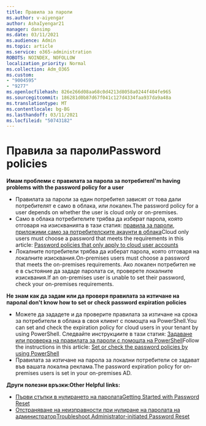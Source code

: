 ```yaml
---
title: Правила за пароли
ms.author: v-aiyengar
author: AshaIyengar21
manager: dansimp
ms.date: 03/11/2021
ms.audience: Admin
ms.topic: article
ms.service: o365-administration
ROBOTS: NOINDEX, NOFOLLOW
localization_priority: Normal
ms.collection: Adm_O365
ms.custom:
- "9004595"
- "9277"
ms.openlocfilehash: 826e266d08aa68c0d4213d8058a0244f404fe965
ms.sourcegitcommit: 186281d0b87d67f041c127d4334faa937da9a48a
ms.translationtype: MT
ms.contentlocale: bg-BG
ms.lasthandoff: 03/11/2021
ms.locfileid: "50743182"
---
```

# <a name="password-policies"></a><span data-ttu-id="11393-102">Правила за пароли</span><span class="sxs-lookup"><span data-stu-id="11393-102">Password policies</span></span>

<span data-ttu-id="11393-103">**Имам проблеми с правилата за парола за потребител**</span><span class="sxs-lookup"><span data-stu-id="11393-103">**I'm having problems with the password policy for a user**</span></span>

- <span data-ttu-id="11393-104">Правилата за пароли за един потребител зависят от това дали потребителят е само в облака, или локален.</span><span class="sxs-lookup"><span data-stu-id="11393-104">The password policy for a user depends on whether the user is cloud only or on-premises.</span></span>
- <span data-ttu-id="11393-105">Само в облака потребителите трябва да изберат парола, която отговаря на изискванията в тази статия: [правила за пароли, приложими само за потребителските акаунти в облака](https://docs.microsoft.com/azure/active-directory/authentication/concept-sspr-policy?WT.mc_id=Portal-Microsoft_Azure_Support#password-policies-that-only-apply-to-cloud-user-accounts)</span><span class="sxs-lookup"><span data-stu-id="11393-105">Cloud only users must choose a password that meets the requirements in this article: [Password policies that only apply to cloud user accounts](https://docs.microsoft.com/azure/active-directory/authentication/concept-sspr-policy?WT.mc_id=Portal-Microsoft_Azure_Support#password-policies-that-only-apply-to-cloud-user-accounts)</span></span>
- <span data-ttu-id="11393-106">Локалните потребители трябва да изберат парола, която отговаря на локалните изисквания.</span><span class="sxs-lookup"><span data-stu-id="11393-106">On-premises users must choose a password that meets the on-premises requirements.</span></span> <span data-ttu-id="11393-107">Ако локален потребител не е в състояние да зададе паролата си, проверете локалните изисквания.</span><span class="sxs-lookup"><span data-stu-id="11393-107">If an on-premises user is unable to set their password, check your on-premises requirements.</span></span>

<span data-ttu-id="11393-108">**Не знам как да задам или да проверя правилата за изтичане на парола**</span><span class="sxs-lookup"><span data-stu-id="11393-108">**I don't know how to set or check password expiration policies**</span></span>

- <span data-ttu-id="11393-109">Можете да зададете и да проверите правилата за изтичане на срока за потребители в облака в своя клиент с помощта на PowerShell.</span><span class="sxs-lookup"><span data-stu-id="11393-109">You can set and check the expiration policy for cloud users in your tenant by using PowerShell.</span></span> <span data-ttu-id="11393-110">Следвайте инструкциите в тази статия: [Задаване или проверка на правилата за пароли с помощта на PowerShell](https://docs.microsoft.com/azure/active-directory/authentication/concept-sspr-policy?WT.mc_id=Portal-Microsoft_Azure_Support#set-or-check-the-password-policies-by-using-powershell)</span><span class="sxs-lookup"><span data-stu-id="11393-110">Follow the instructions in this article: [Set or check the password policies by using PowerShell](https://docs.microsoft.com/azure/active-directory/authentication/concept-sspr-policy?WT.mc_id=Portal-Microsoft_Azure_Support#set-or-check-the-password-policies-by-using-powershell)</span></span>
- <span data-ttu-id="11393-111">Правилата за изтичане на парола за локални потребители се задават във вашата локална реклама.</span><span class="sxs-lookup"><span data-stu-id="11393-111">The password expiration policy for on-premises users is set in your on-premises AD.</span></span>

<span data-ttu-id="11393-112">**Други полезни връзки:**</span><span class="sxs-lookup"><span data-stu-id="11393-112">**Other Helpful links:**</span></span>
- [<span data-ttu-id="11393-113">Първи стъпки в нулирането на паролата</span><span class="sxs-lookup"><span data-stu-id="11393-113">Getting Started with Password Reset</span></span>](https://docs.microsoft.com/azure/active-directory/authentication/concept-sspr-policy?WT.mc_id=Portal-Microsoft_Azure_Support#set-or-check-the-password-policies-by-using-powershell)
- [<span data-ttu-id="11393-114">Отстраняване на неизправности при нулиране на паролата на администратор</span><span class="sxs-lookup"><span data-stu-id="11393-114">Troubleshoot Administrator-initiated Password Reset</span></span>](https://docs.microsoft.com/azure/active-directory/active-directory-passwords-troubleshoot?WT.mc_id=Portal-Microsoft_Azure_Support#troubleshoot-the-password-reset-portal)
